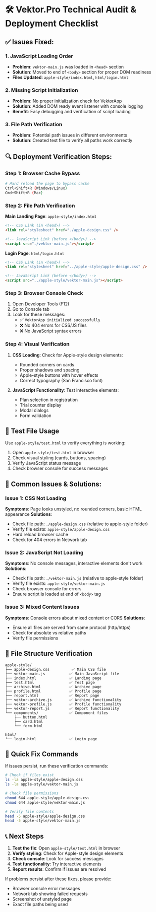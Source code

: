 # 🛠️ Vektor.Pro Technical Audit & Deployment Checklist

## ✅ **Issues Fixed:**

### 1. **JavaScript Loading Order**
- **Problem**: `vektor-main.js` was loaded in `<head>` section
- **Solution**: Moved to end of `<body>` section for proper DOM readiness
- **Files Updated**: `apple-style/index.html`, `html/login.html`

### 2. **Missing Script Initialization**
- **Problem**: No proper initialization check for VektorApp
- **Solution**: Added DOM ready event listener with console logging
- **Benefit**: Easy debugging and verification of script loading

### 3. **File Path Verification**
- **Problem**: Potential path issues in different environments
- **Solution**: Created test file to verify all paths work correctly

## 🔍 **Deployment Verification Steps:**

### Step 1: Browser Cache Bypass
```bash
# Hard reload the page to bypass cache
Ctrl+Shift+R (Windows/Linux)
Cmd+Shift+R (Mac)
```

### Step 2: File Path Verification
**Main Landing Page**: `apple-style/index.html`
```html
<!-- CSS Link (in <head>) -->
<link rel="stylesheet" href="./apple-design.css" />

<!-- JavaScript Link (before </body>) -->
<script src="./vektor-main.js"></script>
```

**Login Page**: `html/login.html`
```html
<!-- CSS Link (in <head>) -->
<link rel="stylesheet" href="../apple-style/apple-design.css" />

<!-- JavaScript Link (before </body>) -->
<script src="../apple-style/vektor-main.js"></script>
```

### Step 3: Browser Console Check
1. Open Developer Tools (F12)
2. Go to Console tab
3. Look for these messages:
   - ✅ `VektorApp initialized successfully`
   - ❌ No 404 errors for CSS/JS files
   - ❌ No JavaScript syntax errors

### Step 4: Visual Verification
1. **CSS Loading**: Check for Apple-style design elements:
   - Rounded corners on cards
   - Proper shadows and spacing
   - Apple-style buttons with hover effects
   - Correct typography (San Francisco font)

2. **JavaScript Functionality**: Test interactive elements:
   - Plan selection in registration
   - Trial counter display
   - Modal dialogs
   - Form validation

## 🧪 **Test File Usage**

Use `apple-style/test.html` to verify everything is working:

1. Open `apple-style/test.html` in browser
2. Check visual styling (cards, buttons, spacing)
3. Verify JavaScript status message
4. Check browser console for success messages

## 🚨 **Common Issues & Solutions:**

### Issue 1: CSS Not Loading
**Symptoms**: Page looks unstyled, no rounded corners, basic HTML appearance
**Solutions**:
- Check file path: `./apple-design.css` (relative to apple-style folder)
- Verify file exists: `apple-style/apple-design.css`
- Hard reload browser cache
- Check for 404 errors in Network tab

### Issue 2: JavaScript Not Loading
**Symptoms**: No console messages, interactive elements don't work
**Solutions**:
- Check file path: `./vektor-main.js` (relative to apple-style folder)
- Verify file exists: `apple-style/vektor-main.js`
- Check browser console for errors
- Ensure script is loaded at end of `<body>` tag

### Issue 3: Mixed Content Issues
**Symptoms**: Console errors about mixed content or CORS
**Solutions**:
- Ensure all files are served from same protocol (http/https)
- Check for absolute vs relative paths
- Verify file permissions

## 📁 **File Structure Verification**

```
apple-style/
├── apple-design.css          ✅ Main CSS file
├── vektor-main.js           ✅ Main JavaScript file
├── index.html               ✅ Landing page
├── test.html                ✅ Test page
├── archive.html             ✅ Archive page
├── profile.html             ✅ Profile page
├── report.html              ✅ Report page
├── vektor-archive.js        ✅ Archive functionality
├── vektor-profile.js        ✅ Profile functionality
├── vektor-report.js         ✅ Report functionality
└── components/              ✅ Component files
    ├── button.html
    ├── card.html
    └── form.html

html/
└── login.html               ✅ Login page
```

## 🔧 **Quick Fix Commands**

If issues persist, run these verification commands:

```bash
# Check if files exist
ls -la apple-style/apple-design.css
ls -la apple-style/vektor-main.js

# Check file permissions
chmod 644 apple-style/apple-design.css
chmod 644 apple-style/vektor-main.js

# Verify file contents
head -5 apple-style/apple-design.css
head -5 apple-style/vektor-main.js
```

## 📞 **Next Steps**

1. **Test the fix**: Open `apple-style/test.html` in browser
2. **Verify styling**: Check for Apple-style design elements
3. **Check console**: Look for success messages
4. **Test functionality**: Try interactive elements
5. **Report results**: Confirm if issues are resolved

If problems persist after these fixes, please provide:
- Browser console error messages
- Network tab showing failed requests
- Screenshot of unstyled page
- Exact file paths being used
























































